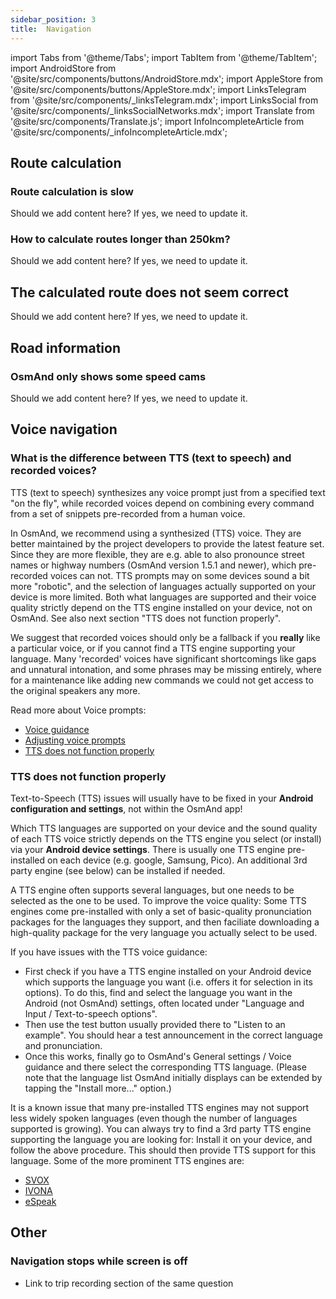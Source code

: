 ```yaml
---
sidebar_position: 3
title:  Navigation
---
```


import Tabs from '@theme/Tabs';
import TabItem from '@theme/TabItem';
import AndroidStore from '@site/src/components/buttons/AndroidStore.mdx';
import AppleStore from '@site/src/components/buttons/AppleStore.mdx';
import LinksTelegram from '@site/src/components/_linksTelegram.mdx';
import LinksSocial from '@site/src/components/_linksSocialNetworks.mdx';
import Translate from '@site/src/components/Translate.js';
import InfoIncompleteArticle from '@site/src/components/_infoIncompleteArticle.mdx';

<InfoIncompleteArticle/>

## Route calculation
### Route calculation is slow 
Should we add content here? If yes, we need to update it.

### How to calculate routes longer than 250km?
Should we add content here? If yes, we need to update it.


## The calculated route does not seem correct
Should we add content here? If yes, we need to update it.

## Road information
### OsmAnd only shows some speed cams
Should we add content here? If yes, we need to update it.

## Voice navigation
### What is the difference between TTS (text to speech) and recorded voices?

TTS (text to speech) synthesizes any voice prompt just from a specified text "on the fly", while recorded voices depend on combining every command from a set of snippets pre-recorded from a human voice.

In OsmAnd, we recommend using a synthesized (TTS) voice. They are better maintained by the project developers to provide the latest feature set. Since they are more flexible, they are e.g. able to also pronounce street names or highway numbers (OsmAnd version 1.5.1 and newer), which pre-recorded voices can not. TTS prompts may on some devices sound a bit more "robotic", and the selection of languages actually supported on your device is more limited. Both what languages are supported and their voice quality strictly depend on the TTS engine installed on your device, not on OsmAnd. See also next section "TTS does not function
properly".

We suggest that recorded voices should only be a fallback if you **really** like a particular voice, or if you cannot find a TTS engine supporting your language. Many 'recorded' voices have significant shortcomings like gaps and unnatural intonation, and some phrases may be missing entirely, where for a maintenance like adding new commands we could not get access to the original speakers any more.

Read more about Voice prompts:
- [Voice guidance](../navigation/voice-navigation.md)
- [Adjusting voice prompts](../navigation/voice-navigation.md)
- [TTS does not function properly](../troubleshooting/navigation.md#tts-does-not-function-properly)

### TTS does not function properly

Text-to-Speech (TTS) issues will usually have to be fixed in your **Android configuration and settings**, not within the OsmAnd app!

Which TTS languages are supported on your device and the sound quality of each TTS voice strictly depends on the TTS engine you select (or install) via your **Android device settings**. There is usually one TTS engine pre-installed on each device (e.g. google, Samsung, Pico). An additional 3rd party engine (see below) can be installed if needed.

A TTS engine often supports several languages, but one needs to be selected as the one to be used. To improve the voice quality: Some TTS engines come pre-installed with only a set of basic-quality pronunciation packages for the languages they support, and then faciliate downloading a high-quality package for the very language you actually select to be used.

If you have issues with the TTS voice guidance:

-   First check if you have a TTS engine installed on your Android device which supports the language you want (i.e. offers it for selection in its options). To do this, find and select the language you want in the Android (not OsmAnd) settings, often located under "Language and Input / Text-to-speech options".
-   Then use the test button usually provided there to "Listen to an example". You should hear a test announcement in the correct language and pronunciation.
-   Once this works, finally go to OsmAnd's General settings / Voice guidance and there select the corresponding TTS language.
	(Please note that the language list OsmAnd initially displays can be extended by tapping the "Install more..." option.)

It is a known issue that many pre-installed TTS engines may not support less widely spoken languages (even though the number of languages supported is growing). You can always try to find a 3rd party TTS engine
supporting the language you are looking for: Install it on your device, and follow the above procedure. This should then provide TTS support for this language. Some of the more prominent TTS engines are:

-   [SVOX](https://play.google.com/store/apps/details?id=com.svox.classic)
-   [IVONA](https://play.google.com/store/apps/developer?id=IVONA+Text-to-Speech)
-   [eSpeak](https://play.google.com/store/apps/details?id=com.googlecode.eyesfree.espeak)

## Other

### Navigation stops while screen is off

- Link to trip recording section of the same question
